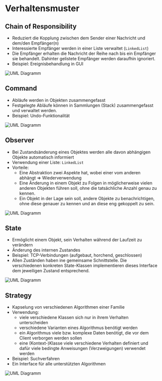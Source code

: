 # Verhaltensmuster

## Chain of Responsibility

- Reduziert die Kopplung zwischen dem Sender einer Nachricht und dem/den Empfänger(n)
- Interessierte Empfänger werden in einer Liste verwaltet (`LinkedList`)
- Die Empfänger erhalten die Nachricht der Reihe nach bis ein Empfänger sie behandelt. Dahinter gelistete Empfänger werden daraufhin ignoriert.
- Beispiel: Ereignisbehandlung  in GUI

![UML Diagramm](https://upload.wikimedia.org/wikipedia/commons/thumb/4/40/Zustaendigkeitskette.svg/472px-Zustaendigkeitskette.svg.png)

## Command

- Abläufe werden in Objekten zusammengefasst
- Festgelegte Abläufe können in Sammlungen (Stack) zusammengefasst und verwaltet werden.
- Beispiel: Undo-Funktionalität

![UML Diagramm](https://www.philipphauer.de/study/se/design-pattern/command/command-beschreibung.svg)

## Observer

- Bei Zustandsänderung eines Objektes werden alle davon abhängigen Objekte automatisch informiert
- Verwendung einer Liste: `LinkedList`
- Vorteile:
	- Eine Abstraktion zwei Aspekte hat, wobei einer vom anderen abhängt => Wiederverwendung
	- Eine Änderung in einem Objekt zu Folgen in möglicherweise vielen anderen Objekten führen soll, ohne die tatsächliche Anzahl genau zu kennen.
	- Ein Objekt in der Lage sein soll, andere Objekte zu benachrichtigen, ohne diese genauer zu kennen und an diese eng gekoppelt zu sein.

![UML Diagramm](https://www.philipphauer.de/study/se/design-pattern/observer/observer-def.svg)

## State

- Ermöglicht einem Objekt, sein Verhalten während der Laufzeit zu verändern
- Änderung des internen Zustandes
- Beispiel: TCP-Verbindungen (aufgebaut, horchend, geschlossen)
- Allen Zuständen haben ine gemeinsame Schnittstelle. Die verschiedenen konkreten State-Klassen implementieren dieses Interface dem jeweiligen Zustand entsprechend.

![UML Diagramm](https://www.philipphauer.de/study/se/design-pattern/state/beschreibung.svg)

## Strategy

- Kapselung von verschiedenen Algorithmen einer Familie
- Verwendung:
	- viele verschiedene Klassen sich nur in ihrem Verhalten unterscheiden
	- verschiedene Varianten eines Algorithmus benötigt werden
	- ein Algorithmus viele bzw. komplexe Daten benötigt, die vor dem Client verborgen werden sollen
	- eine (Kontext-)Klasse viele verschiedene Verhalten definiert und dafür viele bedingte Anweisungen (Verzweigungen) verwendet werden
- Beispiel: Suchverfahren
- Ein Interface für alle unterstützten Algorithmen

![UML Diagramm](https://www.philipphauer.de/study/se/design-pattern/strategy/strategy.svg)
